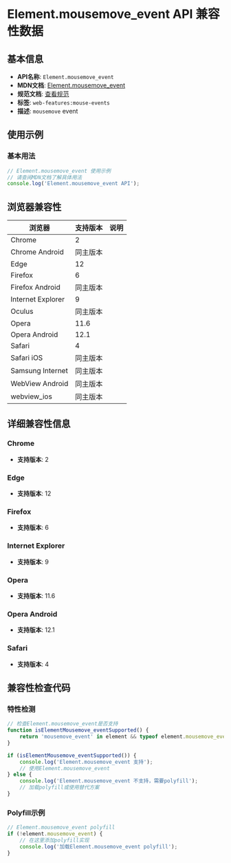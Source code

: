 # Element.mousemove_event API 兼容性数据

## 基本信息

- **API名称**: `Element.mousemove_event`
- **MDN文档**: [Element.mousemove_event](https://developer.mozilla.org/docs/Web/API/Element/mousemove_event)
- **规范文档**: [查看规范](https://w3c.github.io/uievents/#event-type-mousemove,https://html.spec.whatwg.org/multipage/webappapis.html#handler-onmousemove)
- **标签**: `web-features:mouse-events`
- **描述**: `mousemove` event

## 使用示例

### 基本用法

```javascript
// Element.mousemove_event 使用示例
// 请查阅MDN文档了解具体用法
console.log('Element.mousemove_event API');
```

## 浏览器兼容性

| 浏览器 | 支持版本 | 说明 |
|--------|----------|------|
| Chrome | 2 |  |
| Chrome Android | 同主版本 |  |
| Edge | 12 |  |
| Firefox | 6 |  |
| Firefox Android | 同主版本 |  |
| Internet Explorer | 9 |  |
| Oculus | 同主版本 |  |
| Opera | 11.6 |  |
| Opera Android | 12.1 |  |
| Safari | 4 |  |
| Safari iOS | 同主版本 |  |
| Samsung Internet | 同主版本 |  |
| WebView Android | 同主版本 |  |
| webview_ios | 同主版本 |  |

## 详细兼容性信息

### Chrome

- **支持版本**: 2

### Edge

- **支持版本**: 12

### Firefox

- **支持版本**: 6

### Internet Explorer

- **支持版本**: 9

### Opera

- **支持版本**: 11.6

### Opera Android

- **支持版本**: 12.1

### Safari

- **支持版本**: 4

## 兼容性检查代码

### 特性检测

```javascript
// 检查Element.mousemove_event是否支持
function isElementMousemove_eventSupported() {
    return 'mousemove_event' in element && typeof element.mousemove_event === 'function';
}

if (isElementMousemove_eventSupported()) {
    console.log('Element.mousemove_event 支持');
    // 使用Element.mousemove_event
} else {
    console.log('Element.mousemove_event 不支持，需要polyfill');
    // 加载polyfill或使用替代方案
}
```

### Polyfill示例

```javascript
// Element.mousemove_event polyfill
if (!element.mousemove_event) {
    // 在这里添加polyfill实现
    console.log('加载Element.mousemove_event polyfill');
}
```

